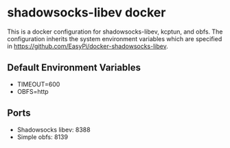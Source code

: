 # shadowsocks-libev docker

This is a docker configuration for shadowsocks-libev, kcptun, and obfs. The configuration inherits the system environment variables which are specified in https://github.com/EasyPi/docker-shadowsocks-libev.

## Default Environment Variables

* TIMEOUT=600
* OBFS=http

## Ports

* Shadowsocks libev: 8388
* Simple obfs: 8139
